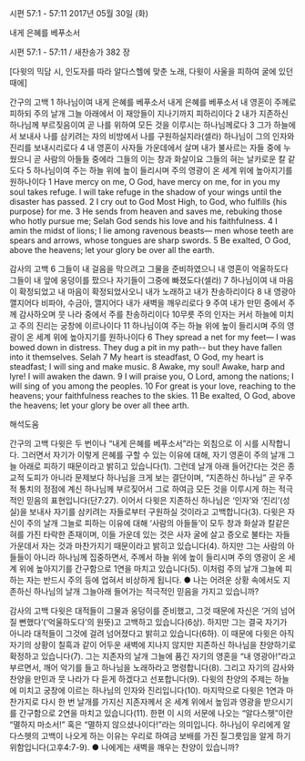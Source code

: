 시편 57:1 - 57:11 
2017년 05월 30일 (화)

내게 은혜를 베푸소서



시편 57:1 - 57:11 / 새찬송가 382 장


[다윗의 믹담 시, 인도자를 따라 알다스헬에 맞춘 노래, 다윗이 사울을 피하여 굴에 있던 때에]

간구의 고백
1 하나님이여 내게 은혜를 베푸소서 내게 은혜를 베푸소서 내 영혼이 주께로 피하되 주의 날개 그늘 아래에서 이 재앙들이 지나기까지 피하리이다 2 내가 지존하신 하나님께 부르짖음이여 곧 나를 위하여 모든 것을 이루시는 하나님께로다 3 그가 하늘에서 보내사 나를 삼키려는 자의 비방에서 나를 구원하실지라(셀라) 하나님이 그의 인자와 진리를 보내시리로다 4 내 영혼이 사자들 가운데에서 살며 내가 불사르는 자들 중에 누웠으니 곧 사람의 아들들 중에라 그들의 이는 창과 화살이요 그들의 혀는 날카로운 칼 같도다 5 하나님이여 주는 하늘 위에 높이 들리시며 주의 영광이 온 세계 위에 높아지기를 원하나이다
1 Have mercy on me, O God, have mercy on me, for in you my soul takes refuge. I will take refuge in the shadow of your wings until the disaster has passed. 2 I cry out to God Most High, to God, who fulfills {his purpose} for me. 3 He sends from heaven and saves me, rebuking those who hotly pursue me; Selah God sends his love and his faithfulness. 4 I amin the midst of lions; I lie among ravenous beasts— men whose teeth are spears and arrows, whose tongues are sharp swords. 5 Be exalted, O God, above the heavens; let your glory be over all the earth.

감사의 고백
6 그들이 내 걸음을 막으려고 그물을 준비하였으니 내 영혼이 억울하도다 그들이 내 앞에 웅덩이를 팠으나 자기들이 그중에 빠졌도다(셀라) 7 하나님이여 내 마음이 확정되었고 내 마음이 확정되었사오니 내가 노래하고 내가 찬송하리이다 8 내 영광아 깰지어다 비파야, 수금아, 깰지어다 내가 새벽을 깨우리로다 9 주여 내가 만민 중에서 주께 감사하오며 뭇 나라 중에서 주를 찬송하리이다 10무릇 주의 인자는 커서 하늘에 미치고 주의 진리는 궁창에 이르나이다 11 하나님이여 주는 하늘 위에 높이 들리시며 주의 영광이 온 세계 위에 높아지기를 원하나이다
6 They spread a net for my feet— I was bowed down in distress. They dug a pit in my path-- but they have fallen into it themselves. Selah 7 My heart is steadfast, O God, my heart is steadfast; I will sing and make music. 8 Awake, my soul! Awake, harp and lyre! I will awaken the dawn. 9 I will praise you, O Lord, among the nations; I will sing of you among the peoples. 10 For great is your love, reaching to the heavens; your faithfulness reaches to the skies. 11 Be exalted, O God, above the heavens; let your glory be over all thee arth.

해석도움





간구의 고백
다윗은 두 번이나 “내게 은혜를 베푸소서”라는 외침으로 이 시를 시작합니다. 그러면서 자기가 이렇게 은혜를 구할 수 있는 이유에 대해, 자기 영혼이 주의 날개 그늘 아래로 피하기 때문이라고 밝히고 있습니다(1). 그런데 날개 아래 들어간다는 것은 종교적 도피가 아니라 문제보다 하나님을 크게 보는 결단이며, “지존하신 하나님” 곧 우주적 통치의 정점에 계신 하나님께 부르짖어서 그로 하여금 모든 것을 이루시게 하는 적극적인 믿음의 표현입니다(단7:27). 이어서 다윗은 지존하신 하나님은 ‘인자’와 ‘진리’(성실)을 보내사 자기를 삼키려는 자들로부터 구원하실 것이라고 고백합니다(3). 다윗은 자신이 주의 날개 그늘로 피하는 이유에 대해 ‘사람의 아들들’이 모두 창과 화살과 칼같은 혀를 가진 타락한 존재이며, 이들 가운데 있는 것은 사자 굴에 살고 증오로 불타는 자들 가운데서 자는 것과 마찬가지기 때문이라고 밝히고 있습니다(4). 하지만 그는 사람의 아들들이 아니라 하나님께 집중하면서, 주께서 하늘 위에 높이 들리시며 주의 영광이 온 세계 위에 높아지기를 간구함으로 1연을 마치고 있습니다(5). 이처럼 주의 날개 그늘에 피하는 자는 반드시 주의 등에 업혀서 비상하게 됩니다.
● 나는 어려운 상황 속에서도 지존하신 하나님의 날개 그늘아래 들어가는 적극적인 믿음을 가지고 있습니까?

감사의 고백
다윗은 대적들이 그물과 웅덩이를 준비했고, 그것 때문에 자신은 ‘거의 넘어질 뻔했다’(‘억울하도다’의 원뜻)고 고백하고 있습니다(6상). 하지만 그는 결국 자기가 아니라 대적들이 그것에 걸려 넘어졌다고 밝히고 있습니다(6하). 이 때문에 다윗은 아직 자기의 상황이 칠흑과 같이 어두운 새벽에 지나지 않지만 지존하신 하나님을 찬양하기로 확정하고 있습니다(7). 그는 지존자의 날개 그늘에 품긴 자기의 영혼을 “내 영광아!”라고 부르면서, 깨어 악기를 들고 하나님을 노래하라고 명령합니다(8). 그리고 자기의 감사와 찬양을 만민과 뭇 나라가 다 듣게 하겠다고 선포합니다(9). 다윗의 찬양의 주제는 하늘에 미치고 궁창에 이르는 하나님의 인자와 진리입니다(10). 마지막으로 다윗은 1연과 마찬가지로 다시 한 번 날개를 가지신 지존자께서 온 세계 위에서 높임과 영광을 받으시기를 간구함으로 2연을 마치고 있습니다(11). 한편 이 시의 서문에 나오는 “알다스헷”이란 “멸하지 마소서!” 혹은 “멸하지 않으셨나이다!”라는 의미입니다. 하나님이 우리에게 알다스헷의 고백이 나오게 하는 이유는 우리로 하여금 보배를 가진 질그릇임을 알게 하기 위함입니다(고후4:7-9).
● 나에게는 새벽을 깨우는 찬양이 있습니까?
